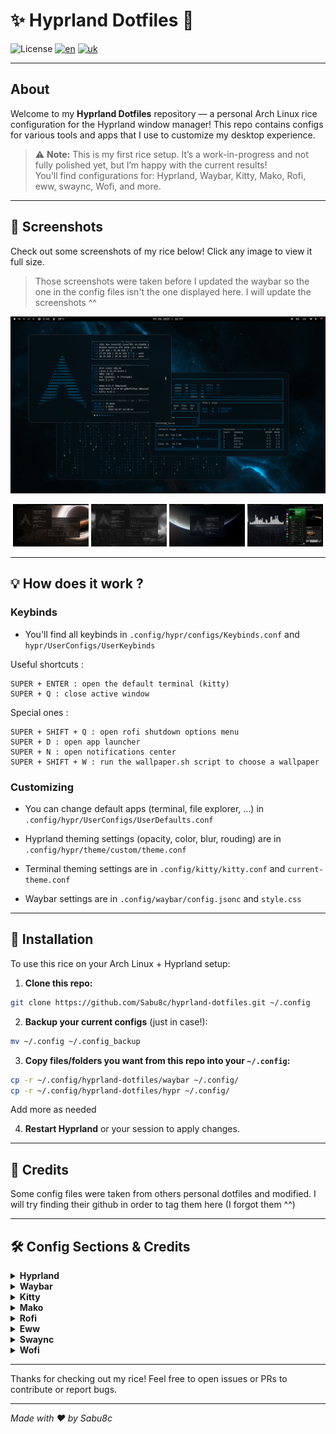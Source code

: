 # ✨ Hyprland Dotfiles 🌿

![License](https://img.shields.io/badge/license-MIT-blue.svg)
[![en](https://img.shields.io/badge/lang-en-yellow.svg)](https://github.com/JaKooLit/Hyprland-Dots/blob/main/README.md)
[![uk](https://img.shields.io/badge/lang-fr-blue.svg)](https://github.com/JaKooLit/Hyprland-Dots/blob/main/i18n/README.uk.md)

---

## About

Welcome to my **Hyprland Dotfiles** repository — a personal Arch Linux rice configuration for the Hyprland window manager! This repo contains configs for various tools and apps that I use to customize my desktop experience.

> ⚠️ **Note:** This is my first rice setup. It’s a work-in-progress and not fully polished yet, but I’m happy with the current results!  
> You’ll find configurations for: Hyprland, Waybar, Kitty, Mako, Rofi, eww, swaync, Wofi, and more.

---

## 📸 Screenshots 

Check out some screenshots of my rice below! Click any image to view it full size.

> Those screenshots were taken before I updated the waybar so the one in the config files isn't the one displayed here. I will update the screenshots ^^

<div align="center">

[![Screenshot 1](screenshots/screenshot1.png)](screenshots/screenshot1.png) 

</div>

<p align="center">
  <img src="screenshots/screenshot2.png" width="24%"/>
  <img src="screenshots/screenshot3.png" width="24%"/>
  <img src="screenshots/screenshot4.png" width="24%"/>
  <img src="screenshots/screenshot5.png" width="24%"/>
</p>

---

## 💡 How does it work ? 

### Keybinds
- You'll find all keybinds in `.config/hypr/configs/Keybinds.conf` and `hypr/UserConfigs/UserKeybinds`

Useful shortcuts :
```plaintext
SUPER + ENTER : open the default terminal (kitty)
SUPER + Q : close active window
```
Special ones :
```plaintext
SUPER + SHIFT + Q : open rofi shutdown options menu
SUPER + D : open app launcher
SUPER + N : open notifications center
SUPER + SHIFT + W : run the wallpaper.sh script to choose a wallpaper
```

### Customizing
- You can change default apps (terminal, file explorer, ...) in `.config/hypr/UserConfigs/UserDefaults.conf`

- Hyprland theming settings (opacity, color, blur, rouding) are in `.config/hypr/theme/custom/theme.conf`

- Terminal theming settings are in `.config/kitty/kitty.conf` and `current-theme.conf`

- Waybar settings are in `.config/waybar/config.jsonc` and `style.css`

---

## 🚀 Installation 

To use this rice on your Arch Linux + Hyprland setup:

1. **Clone this repo:**

```bash
git clone https://github.com/Sabu8c/hyprland-dotfiles.git ~/.config
```

2. **Backup your current configs** (just in case!):

```bash
mv ~/.config ~/.config_backup
```

3. **Copy files/folders you want from this repo into your `~/.config`:**

```bash
cp -r ~/.config/hyprland-dotfiles/waybar ~/.config/
cp -r ~/.config/hyprland-dotfiles/hypr ~/.config/
```
Add more as needed


4. **Restart Hyprland** or your session to apply changes.

---

## 🤝 Credits

Some config files were taken from others personal dotfiles and modified. I will try finding their github in order to tag them here (I forgot them ^^)

---
## 🛠️ Config Sections & Credits 

<details>  
  <summary><strong>Hyprland</strong></summary>

Configuration files for the Hyprland window manager — the core of this rice setup.
- Original Author: [Hyprland GitHub](https://github.com/hyprwm/Hyprland)  

</details>


<details>  
  <summary><strong>Waybar</strong></summary>

Custom Waybar setup for a sleek and functional status bar.
- Original Author: [Waybar GitHub](https://github.com/Alexays/Waybar)  

</details>


<details>  
  <summary><strong>Kitty</strong></summary>

Terminal emulator configuration for Kitty.
- Original Author: [Kitty GitHub](https://github.com/kovidgoyal/kitty)  

</details>


<details>  
  <summary><strong>Mako</strong></summary>

Notification daemon configuration.
- Original Author: [Mako GitHub](https://github.com/emersion/mako)  

</details>


<details>  
  <summary><strong>Rofi</strong></summary>

Application launcher configuration.
- Original Author: [Rofi GitHub](https://github.com/davatorium/rofi)  

</details>


<details>  
  <summary><strong>Eww</strong></summary>

Widget system configuration for Eww.
- Original Author: [Eww GitHub](https://github.com/elkowar/eww)  

</details>


<details>  
  <summary><strong>Swaync</strong></summary>

Music player client configuration for Swaync.
- Original Author: [Swaync GitHub](https://github.com/jpsutton/swaync)  

</details>


<details>  
  <summary><strong>Wofi</strong></summary>

Wayland-native application launcher.
- Original Author: [Wofi GitHub](https://git.sr.ht/~sircmpwn/wofi)  

</details>

---

Thanks for checking out my rice! Feel free to open issues or PRs to contribute or report bugs.

---

*Made with ❤️ by Sabu8c*
